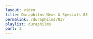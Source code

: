 ```yaml
---
layout: video
title: Duraphilms News & Specials 03
permalink: /duraphilms/03/
playlist: duraphilms
part: 3
---
```

